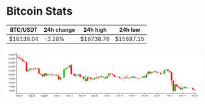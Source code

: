 # Bitcoin Stats

BTC/USDT|24h change|24h high|24h low|
|---|---|---|---|
|$16139.04|-3.28%|$16738.76|$15897.15|

<img src="./chart.svg">
